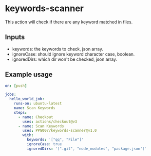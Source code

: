 # keywords-scanner

This action will check if there are any keyword matched in files.

## Inputs

- keywords: the keywords to check, json array.
- ignoreCase: should ignore keyword character case, boolean.
- ignoredDirs: which dir won't be checked, json array.

## Example usage

```yaml
on: [push]

jobs:
  hello_world_job:
    runs-on: ubuntu-latest
    name: Scan Keywords
    steps:
      - name: Checkout
        uses: actions/checkout@v3
      - name: Scan Keywords
        uses: PPG007/keywords-scanner@v1.0
        with:
          keywords: '["qq", "File"]'
          ignoreCase: true
          ignoredDirs: '[".git", "node_modules", "package.json"]'
```
